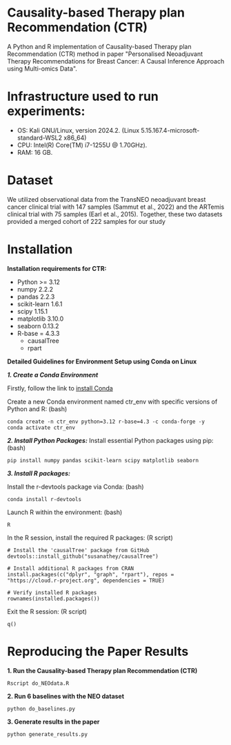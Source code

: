 
# Causality-based Therapy plan Recommendation (CTR)
A Python and R implementation of Causality-based Therapy plan Recommendation (CTR) method in paper "Personalised Neoadjuvant Therapy Recommendations for Breast Cancer: A Causal Inference Approach using Multi-omics Data".


# Infrastructure used to run experiments:
* OS: Kali GNU/Linux, version 2024.2. (Linux 5.15.167.4-microsoft-standard-WSL2 x86_64)
* CPU: Intel(R) Core(TM) i7-1255U @ 1.70GHz).
* RAM: 16 GB.

# Dataset
We utilized observational data from the TransNEO
neoadjuvant breast cancer clinical trial with 147 samples (Sammut et al., 2022) and
the ARTemis clinical trial with 75 samples (Earl et al., 2015). Together, these two datasets provided
a merged cohort of 222 samples for our study


# Installation
**Installation requirements for CTR:**

* Python >= 3.12
* numpy 2.2.2
* pandas 2.2.3
* scikit-learn 1.6.1
* scipy 1.15.1
* matplotlib 3.10.0
* seaborn 0.13.2
* R-base = 4.3.3
  * causalTree
  * rpart
 
**Detailed Guidelines for Environment Setup using Conda on Linux**

***1. Create a Conda Environment***

Firstly, follow the link to [install Conda](https://docs.anaconda.com/miniconda/install/#quick-command-line-install)

Create a new Conda environment named ctr_env with specific versions of Python and R: (bash)
     
    conda create -n ctr_env python=3.12 r-base=4.3 -c conda-forge -y
    conda activate ctr_env
***2. Install Python Packages:***
     Install essential Python packages using pip: (bash)
     
    pip install numpy pandas scikit-learn scipy matplotlib seaborn
***3. Install R packages:***

   Install the r-devtools package via Conda: (bash)
     
    conda install r-devtools

   Launch R within the environment: (bash)

    R

   In the R session, install the required R packages: (R script)

    # Install the 'causalTree' package from GitHub
    devtools::install_github("susanathey/causalTree")
    
    # Install additional R packages from CRAN
    install.packages(c("dplyr", "graph", "rpart"), repos = "https://cloud.r-project.org", dependencies = TRUE)
    
    # Verify installed R packages
    rownames(installed.packages())

   Exit the R session: (R script)
   
    q()
    



# Reproducing the Paper Results

**1. Run the Causality-based Therapy plan Recommendation (CTR)**

    Rscript do_NEOdata.R
**2. Run 6 baselines with the NEO dataset**

    python do_baselines.py
**3. Generate results in the paper**

    python generate_results.py
